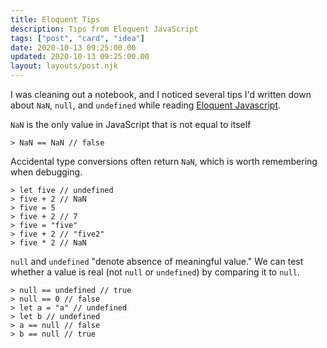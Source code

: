 ```yaml
---
title: Eloquent Tips
description: Tips from Eloquent JavaScript
tags: ["post", "card", "idea"]
date: 2020-10-13 09:25:00.00
updated: 2020-10-13 09:25:00.00
layout: layouts/post.njk
---
```


I was cleaning out a notebook, and I noticed several tips I'd written down about `NaN`, `null`, and `undefined` while reading [Eloquent Javascript](https://eloquentjavascript.net/, "Eloquent JavaScriptn online edition by Marijn Haverbeke").

`NaN` is the only value in JavaScript that is not equal to itself

```console
> NaN == NaN // false
```

Accidental type conversions often return `NaN`, which is worth remembering when debugging.

```console
> let five // undefined
> five + 2 // NaN
> five = 5
> five + 2 // 7
> five = "five"
> five + 2 // "five2"
> five * 2 // NaN
```

<!END clip>

`null` and `undefined` "denote absence of meaningful value." We can test whether a value is real (not `null` or `undefined`) by comparing it to `null`.

```console
> null == undefined // true
> null == 0 // false
> let a = "a" // undefined
> let b // undefined
> a == null // false
> b == null // true
```
